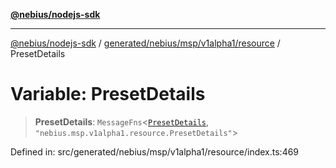 [**@nebius/nodejs-sdk**](../../../../../../README.md)

***

[@nebius/nodejs-sdk](../../../../../../README.md) / [generated/nebius/msp/v1alpha1/resource](../README.md) / PresetDetails

# Variable: PresetDetails

> **PresetDetails**: `MessageFns`\<[`PresetDetails`](../interfaces/PresetDetails.md), `"nebius.msp.v1alpha1.resource.PresetDetails"`\>

Defined in: src/generated/nebius/msp/v1alpha1/resource/index.ts:469
